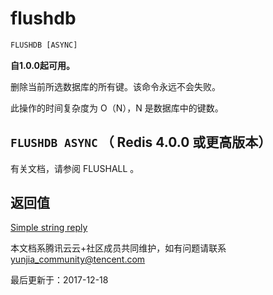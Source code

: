 # flushdb

```javascript
FLUSHDB [ASYNC]
```

**自1.0.0起可用。**

删除当前所选数据库的所有键。该命令永远不会失败。

此操作的时间复杂度为 O（N），N 是数据库中的键数。

## `FLUSHDB ASYNC` （ Redis 4.0.0 或更高版本）

有关文档，请参阅 FLUSHALL 。

## 返回值

[Simple string reply](https://redis.io/topics/protocol#simple-string-reply)

本文档系腾讯云云+社区成员共同维护，如有问题请联系 yunjia_community@tencent.com

最后更新于：2017-12-18